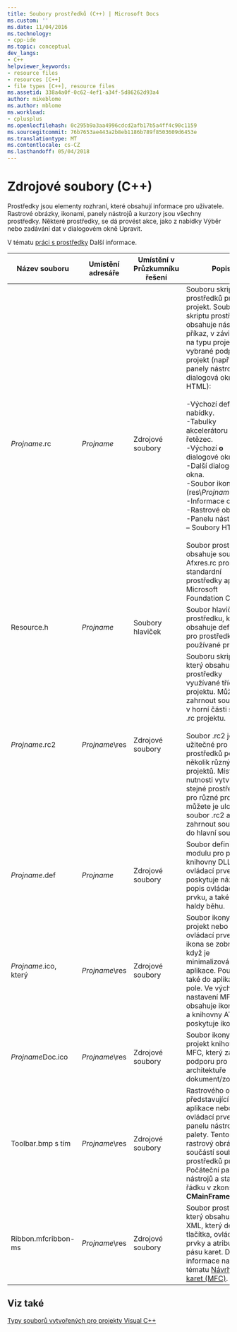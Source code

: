 ```yaml
---
title: Soubory prostředků (C++) | Microsoft Docs
ms.custom: ''
ms.date: 11/04/2016
ms.technology:
- cpp-ide
ms.topic: conceptual
dev_langs:
- C++
helpviewer_keywords:
- resource files
- resources [C++]
- file types [C++], resource files
ms.assetid: 338a4a0f-0c62-4ef1-a34f-5d86262d93a4
author: mikeblome
ms.author: mblome
ms.workload:
- cplusplus
ms.openlocfilehash: 0c295b9a3aa4996cdcd2afb17b5a4ff4c90c1159
ms.sourcegitcommit: 76b7653ae443a2b8eb1186b789f8503609d6453e
ms.translationtype: MT
ms.contentlocale: cs-CZ
ms.lasthandoff: 05/04/2018
---
```

# <a name="resource-files-c"></a>Zdrojové soubory (C++)
Prostředky jsou elementy rozhraní, které obsahují informace pro uživatele. Rastrové obrázky, ikonami, panely nástrojů a kurzory jsou všechny prostředky. Některé prostředky, se dá provést akce, jako z nabídky Výběr nebo zadávání dat v dialogovém okně Upravit.  
  
 V tématu [práci s prostředky](../windows/working-with-resource-files.md) Další informace.  
  
|Název souboru|Umístění adresáře|Umístění v Průzkumníku řešení|Popis|  
|---------------|------------------------|--------------------------------|-----------------|  
|*Projname*.rc|*Projname*|Zdrojové soubory|Souboru skriptu prostředků pro projekt. Souboru skriptu prostředků obsahuje následující příkaz, v závislosti na typu projektu a vybrané podpory pro projekt (například panely nástrojů, dialogová okna nebo HTML):<br /><br /> -Výchozí definici nabídky.<br />-Tabulky akcelerátoru a řetězec.<br />-Výchozí **o** dialogové okno.<br />-Další dialogová okna.<br />-Soubor ikony (res\\*Projname*.ico).<br />-Informace o verzi.<br />-Rastrové obrázky.<br />-Panelu nástrojů.<br />– Soubory HTML.<br /><br /> Soubor prostředků obsahuje soubor Afxres.rc pro standardní prostředky aplikace Microsoft Foundation Class.|  
|Resource.h|*Projname*|Soubory hlaviček|Soubor hlaviček prostředku, který obsahuje definice pro prostředky používané projektu.|  
|*Projname*.rc2|*Projname*\res|Zdrojové soubory|Souboru skriptu, který obsahuje další prostředky využívané třídou projektu. Můžete zahrnout soubor .rc2 v horní části souboru .rc projektu.<br /><br /> Soubor .rc2 je užitečné pro včetně prostředků používá několik různých projektů. Místo nutnosti vytvořit stejné prostředky pro různé projekty, můžete je uložit soubor .rc2 a zahrnout soubor .rc2 do hlavní soubor.|  
|*Projname*.def|*Projname*|Zdrojové soubory|Soubor definice modulu pro projektu knihovny DLL. Pro ovládací prvek poskytuje název a popis ovládacího prvku, a také velikost haldy běhu.|  
|*Projname*.ico, který|*Projname*\res|Zdrojové soubory|Soubor ikony pro projekt nebo ovládací prvek. Tato ikona se zobrazí, když je minimalizován aplikace. Používá se také do aplikace **o** pole. Ve výchozím nastavení MFC obsahuje ikonu MFC a knihovny ATL poskytuje ikonu ATL.|  
|*Projname*Doc.ico|*Projname*\res|Zdrojové soubory|Soubor ikony pro projekt knihovny MFC, který zahrnuje podporu pro architektuře dokument/zobrazení.|  
|Toolbar.bmp s tím|*Projname*\res|Zdrojové soubory|Rastrového obrázku představující aplikace nebo ovládací prvek v panelu nástrojů nebo palety. Tento rastrový obrázek je součástí souboru prostředků projektu. Počáteční panel nástrojů a stavového řádku v zkonstruovat **CMainFrame** třídy.|  
|Ribbon.mfcribbon-ms|*Projname*\res|Zdrojové soubory|Soubor prostředků, který obsahuje kód XML, který definuje tlačítka, ovládací prvky a atributy na pásu karet. Další informace najdete v tématu [Návrhář pásu karet (MFC)](../mfc/ribbon-designer-mfc.md).|  
  
## <a name="see-also"></a>Viz také  
 [Typy souborů vytvořených pro projekty Visual C++](../ide/file-types-created-for-visual-cpp-projects.md)